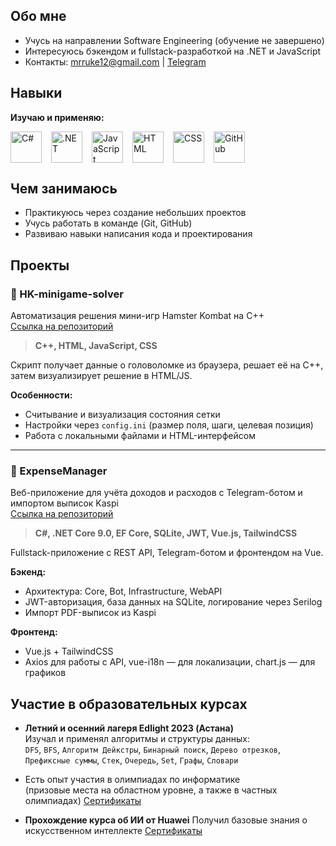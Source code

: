 <link rel="stylesheet" type='text/css' href="https://cdn.jsdelivr.net/gh/devicons/devicon@latest/devicon.min.css" />

## Обо мне

- Учусь на направлении Software Engineering (обучение не завершено)
- Интересуюсь бэкендом и fullstack-разработкой на .NET и JavaScript
- Контакты: [mrruke12@gmail.com](mailto:mrruke12@gmail.com) | [Telegram](https://t.me/mrruke12)

## Навыки

**Изучаю и применяю:**
<div style="display: flex; flex-wrap: wrap; gap: 15px; margin-top: 10px;">
  <img src="https://cdn.jsdelivr.net/gh/devicons/devicon@latest/icons/csharp/csharp-original.svg" width="50" title="C#" />
  <img src="https://cdn.jsdelivr.net/gh/devicons/devicon@latest/icons/dot-net/dot-net-plain-wordmark.svg" width="50" title=".NET" />
  <img src="https://cdn.jsdelivr.net/gh/devicons/devicon@latest/icons/javascript/javascript-original.svg" width="50" title="JavaScript" />
  <img src="https://cdn.jsdelivr.net/gh/devicons/devicon@latest/icons/html5/html5-original.svg" width="50" title="HTML" />
  <img src="https://cdn.jsdelivr.net/gh/devicons/devicon@latest/icons/css3/css3-original.svg" width="50" title="CSS" />
  <img src="https://cdn.jsdelivr.net/gh/devicons/devicon@latest/icons/github/github-original.svg" width="50" title="GitHub" />
</div>

## Чем занимаюсь

- Практикуюсь через создание небольших проектов
- Учусь работать в команде (Git, GitHub)
- Развиваю навыки написания кода и проектирования

## Проекты

### 🚀 HK-minigame-solver  
Автоматизация решения мини-игр Hamster Kombat на C++  
[Ссылка на репозиторий](https://github.com/mrruke12/HK-minigame-solver)

> **C++, HTML, JavaScript, CSS**

Скрипт получает данные о головоломке из браузера, решает её на C++, затем визуализирует решение в HTML/JS.

**Особенности:**
- Считывание и визуализация состояния сетки
- Настройки через `config.ini` (размер поля, шаги, целевая позиция)
- Работа с локальными файлами и HTML-интерфейсом

---

### 💼 ExpenseManager  
Веб-приложение для учёта доходов и расходов с Telegram-ботом и импортом выписок Kaspi  
[Ссылка на репозиторий](https://github.com/mrruke12/ExpenseManager)

> **C#, .NET Core 9.0, EF Core, SQLite, JWT, Vue.js, TailwindCSS**

Fullstack-приложение с REST API, Telegram-ботом и фронтендом на Vue.

**Бэкенд:**
- Архитектура: Core, Bot, Infrastructure, WebAPI
- JWT-авторизация, база данных на SQLite, логирование через Serilog
- Импорт PDF-выписок из Kaspi

**Фронтенд:**
- Vue.js + TailwindCSS
- Axios для работы с API, vue-i18n — для локализации, chart.js — для графиков

## Участие в образовательных курсах
- **Летний и осенний лагеря Edlight 2023 (Астана)**  
  Изучал и применял алгоритмы и структуры данных:  
  `DFS`, `BFS`, `Алгоритм Дейкстры`, `Бинарный поиск`, `Дерево отрезков`, `Префиксные суммы`, `Стек`, `Очередь`, `Set`, `Графы`, `Словари`

- Есть опыт участия в олимпиадах по информатике  
  (призовые места на областном уровне, а также в частных олимпиадах)
[Сертификаты](./Certificates/)

- **Прохождение курса об ИИ от Huawei**
  Получил базовые знания о искусственном интеллекте 
[Сертификаты](./Certificates/)
